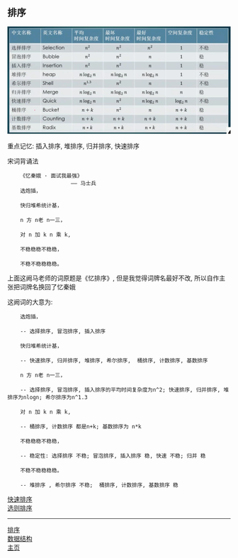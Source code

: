 ## 排序

![常见的排序](./res/常见的排序.png)

重点记忆: 插入排序, 堆排序, 归并排序, 快速排序

宋词背诵法

```
    《忆秦娥 · 面试我最强》
                    —— 马士兵
    选炮插，

    快归堆希统计基，

    n 方 n老 n一三，

    对 n 加 k n 乘 k,

    不稳稳稳不稳稳，

    不稳不稳稳稳稳。
```

上面这阙马老师的词原题是《忆排序》, 但是我觉得词牌名最好不改, 所以自作主张把词牌名换回了忆秦娥

这阙词的大意为:

```
    选炮插，

    -- 选择排序, 冒泡排序, 插入排序

    快归堆希统计基，

    -- 快速排序, 归并排序, 堆排序, 希尔排序,  桶排序, 计数排序, 基数排序

    n 方 n老 n一三，

    -- 选择排序, 冒泡排序, 插入排序的平均时间复杂度为n^2; 快速排序, 归并排序, 堆排序为nlogn; 希尔排序为n^1.3

    对 n 加 k n 乘 k,

    -- 桶排序, 计数排序 都是n+k; 基数排序为 n*k

    不稳稳稳不稳稳，

    -- 稳定性: 选择排序 不稳; 冒泡排序, 插入排序 稳, 快速 不稳; 归并 稳

    不稳不稳稳稳稳。

    -- 堆排序 , 希尔排序 不稳;  桶排序, 计数排序, 基数排序 稳

```
[快速排序](./快速排序.md)  
[选则排序](./选则排序.md)

---
[排序](./README.md)  
[数据结构](../README.md)  
[主页](../../../../../../)